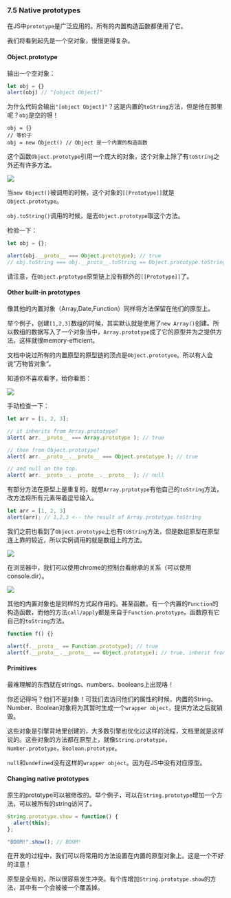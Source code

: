 ### 7.5 Native prototypes

在JS中`prototype`是广泛应用的。所有的内置构造函数都使用了它。

我们将看到起先是一个空对象，慢慢更得复杂。

#### Object.prototype

输出一个空对象：

```javascript
let obj = {}
alert(obj) // "[object Object]"
```

为什么代码会输出`"[object Object]"`？这是内置的`toString`方法，但是他在那里呢？`obj`是空的呀！

```
obj = {}
// 等价于
obj = new Object() // Object 是一个内置的构造函数
```

这个函数`Object.prototype`引用一个庞大的对象，这个对象上除了有`toString`之外还有许多方法。

![](http://javascript.info/article/native-prototypes/object-prototype@2x.png)

当`new Object()`被调用的时候，这个对象的`[[Prototype]]`就是`Object.prototype`。

`obj.toString()`调用的时候，是去`Object.prototype`取这个方法。

检验一下：

```javascript
let obj = {};

alert(obj.__proto__ === Object.prototype); // true
// obj.toString === obj.__proto__.toString == Object.prototype.toString
```

请注意，在`Object.prptotype`原型链上没有额外的`[[Prototype]]`了。

#### Other built-in prototypes

像其他的内置对象（Array,Date,Function）同样将方法保留在他们的原型上。

举个例子，创建`[1,2,3]`数组的时候，其实默认就是使用了`new Array()`创建。所以数组的数据写入了一个对象当中，`Array.prototype`成了它的原型并为之提供方法。这样就很memory-efficient。

文档中说过所有的内置原型的原型链的顶点是`Object.prototyoe`。所以有人会说”万物皆对象“。

知道你不喜欢看字，给你看图：

![](http://javascript.info/article/native-prototypes/native-prototypes-classes@2x.png)

手动检查一下：

```JavaScript
let arr = [1, 2, 3];

// it inherits from Array.prototype?
alert( arr.__proto__ === Array.prototype ); // true

// then from Object.prototype?
alert( arr.__proto__.__proto__ === Object.prototype ); // true

// and null on the top.
alert( arr.__proto__.__proto__.__proto__ ); // null
```

有部分方法在原型上是重复的，就想`Array.prptotype`有他自己的`toString`方法，改方法将所有元素带着逗号输入。

```javascript
let arr = [1, 2, 3]
alert(arr); // 1,2,3 <-- the result of Array.prototype.toString
```

我们之前也看到了`Object.prototype`上也有`toString`方法，但是数组原型在原型连上靠的较近，所以实例调用的就是数组上的方法。

![](http://javascript.info/article/native-prototypes/native-prototypes-array-tostring@2x.png)

在浏览器中，我们可以使用chrome的控制台看继承的关系（可以使用console.dir）。

![](http://javascript.info/article/native-prototypes/console_dir_array.png)

其他的内置对象也是同样的方式起作用的。甚至函数。有一个内置的`Function`的构造函数，而他的方法`call/apply`都是来自于`Function.prototype`。函数原有它自己的`toString`方法。

```javascript
function f() {}

alert(f.__proto__ == Function.prototype); // true
alert(f.__proto__.__proto__ == Object.prototype); // true, inherit from objects
```

#### Primitives

最难理解的东西就在strings、numbers、booleans上出现咯！

你还记得吗？他们不是对象！可我们去访问他们的属性的时候，内置的String、Number、Boolean对象将为其暂时生成一个`wrapper object`，提供方法之后就销毁。

这些对象是引擎背地里创建的，大多数引擎也优化过这样的流程，文档里就是这样说的。这些对象的方法都在原型上，就像`String.prototype`，`Number.prototype`，`Boolean.prototype`。

`null`和`undefined`没有这样的`wrapper object`。因为在JS中没有对应原型。

#### Changing native prototypes

原生的prototype可以被修改的。举个例子，可以在`String.prototype`增加一个方法，可以被所有的string访问了。

```javascript
String.prototype.show = function() {
  alert(this);
};

"BOOM!".show(); // BOOM!
```

在开发的过程中，我们可以将常用的方法设置在内置的原型对象上。这是一个不好的注意！

原型是全局的，所以很容易发生冲突。有个库增加`String.prototype.show`的方法，其中有一个会被被一个覆盖掉。

